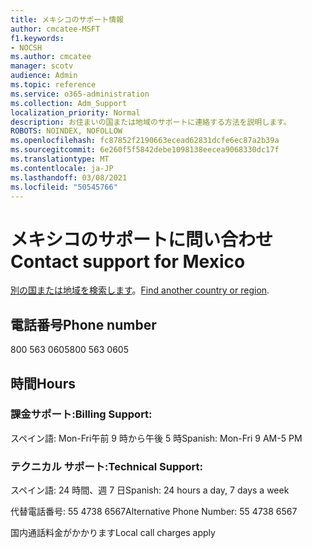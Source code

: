 ```yaml
---
title: メキシコのサポート情報
author: cmcatee-MSFT
f1.keywords:
- NOCSH
ms.author: cmcatee
manager: scotv
audience: Admin
ms.topic: reference
ms.service: o365-administration
ms.collection: Adm_Support
localization_priority: Normal
description: お住まいの国または地域のサポートに連絡する方法を説明します。
ROBOTS: NOINDEX, NOFOLLOW
ms.openlocfilehash: fc87852f2190663ecead62831dcfe6ec87a2b39a
ms.sourcegitcommit: 6e260f5f5842debe1098138eecea9068330dc17f
ms.translationtype: MT
ms.contentlocale: ja-JP
ms.lasthandoff: 03/08/2021
ms.locfileid: "50545766"
---
```

# <a name="contact-support-for-mexico"></a><span data-ttu-id="65eb7-103">メキシコのサポートに問い合わせ</span><span class="sxs-lookup"><span data-stu-id="65eb7-103">Contact support for Mexico</span></span>

<span data-ttu-id="65eb7-104">[別の国または地域を検索します](../contact-support-for-business-products.md)。</span><span class="sxs-lookup"><span data-stu-id="65eb7-104">[Find another country or region](../contact-support-for-business-products.md).</span></span>

## <a name="phone-number"></a><span data-ttu-id="65eb7-105">電話番号</span><span class="sxs-lookup"><span data-stu-id="65eb7-105">Phone number</span></span>

<span data-ttu-id="65eb7-106">800 563 0605</span><span class="sxs-lookup"><span data-stu-id="65eb7-106">800 563 0605</span></span>

## <a name="hours"></a><span data-ttu-id="65eb7-107">時間</span><span class="sxs-lookup"><span data-stu-id="65eb7-107">Hours</span></span>

### <a name="billing-support"></a><span data-ttu-id="65eb7-108">課金サポート:</span><span class="sxs-lookup"><span data-stu-id="65eb7-108">Billing Support:</span></span>

<span data-ttu-id="65eb7-109">スペイン語: Mon-Fri午前 9 時から午後 5 時</span><span class="sxs-lookup"><span data-stu-id="65eb7-109">Spanish: Mon-Fri 9 AM-5 PM</span></span>

### <a name="technical-support"></a><span data-ttu-id="65eb7-110">テクニカル サポート:</span><span class="sxs-lookup"><span data-stu-id="65eb7-110">Technical Support:</span></span>

<span data-ttu-id="65eb7-111">スペイン語: 24 時間、週 7 日</span><span class="sxs-lookup"><span data-stu-id="65eb7-111">Spanish: 24 hours a day, 7 days a week</span></span>

<span data-ttu-id="65eb7-112">代替電話番号: 55 4738 6567</span><span class="sxs-lookup"><span data-stu-id="65eb7-112">Alternative Phone Number: 55 4738 6567</span></span>

<span data-ttu-id="65eb7-113">国内通話料金がかかります</span><span class="sxs-lookup"><span data-stu-id="65eb7-113">Local call charges apply</span></span>